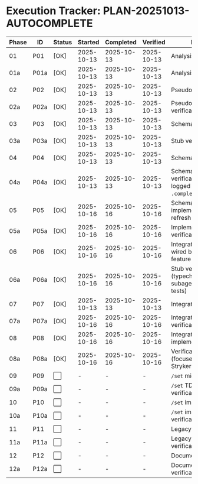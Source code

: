 # Execution Tracker: PLAN-20251013-AUTOCOMPLETE

| Phase | ID  | Status | Started | Completed | Verified | Notes |
|-------|-----|--------|---------|-----------|----------|-------|
| 01    | P01 | [OK]    | 2025-10-13 | 2025-10-13 | 2025-10-13 | Analysis |
| 01a   | P01a| [OK]    | 2025-10-13 | 2025-10-13 | 2025-10-13 | Analysis verification |
| 02    | P02 | [OK]    | 2025-10-13 | 2025-10-13 | 2025-10-13 | Pseudocode |
| 02a   | P02a| [OK]    | 2025-10-13 | 2025-10-13 | 2025-10-13 | Pseudocode verification |
| 03    | P03 | [OK]    | 2025-10-13 | 2025-10-13 | 2025-10-13 | Schema stub |
| 03a   | P03a| [OK]    | 2025-10-13 | 2025-10-13 | 2025-10-13 | Stub verification |
| 04    | P04 | [OK]    | 2025-10-13 | 2025-10-13 | 2025-10-13 | Schema TDD |
| 04a   | P04a| [OK]    | 2025-10-13 | 2025-10-13 | 2025-10-13 | Schema TDD verification (RED logged in `.completed/P04a.md`) |
| 05    | P05 | [OK]  | 2025-10-16 | 2025-10-16 | 2025-10-16 | Schema implementation refresh |
| 05a   | P05a| [OK]  | 2025-10-16 | 2025-10-16 | 2025-10-16 | Implementation verification rerun |
| 06    | P06 | [OK]  | 2025-10-16 | 2025-10-16 | 2025-10-16 | Integration stub wired behind feature flag |
| 06a   | P06a| [OK]  | 2025-10-16 | 2025-10-16 | 2025-10-16 | Stub verification (typecheck + subagentCommand tests) |
| 07    | P07 | [OK]  | 2025-10-13 | 2025-10-13 | 2025-10-13 | Integration TDD |
| 07a   | P07a| [OK]  | 2025-10-16 | 2025-10-16 | 2025-10-16 | Integration TDD verification |
| 08    | P08 | [OK]  | 2025-10-16 | 2025-10-16 | 2025-10-16 | Integration implementation |
| 08a   | P08a| [OK]  | 2025-10-16 | 2025-10-16 | 2025-10-16 | Verification run (focused Vitest + Stryker 71.25%) |
| 09    | P09 | ⬜     | -       | -         | -        | `/set` migration TDD |
| 09a   | P09a| ⬜     | -       | -         | -        | `/set` TDD verification |
| 10    | P10 | ⬜     | -       | -         | -        | `/set` implementation |
| 10a   | P10a| ⬜     | -       | -         | -        | `/set` impl verification |
| 11    | P11 | ⬜     | -       | -         | -        | Legacy removal |
| 11a   | P11a| ⬜     | -       | -         | -        | Legacy removal verification |
| 12    | P12 | ⬜     | -       | -         | -        | Documentation |
| 12a   | P12a| ⬜     | -       | -         | -        | Documentation verification |
